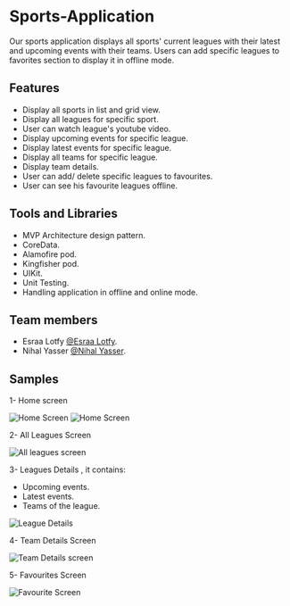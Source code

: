 # Sports-Application
Our sports application displays all sports' current leagues with their latest and upcoming events with their teams.
Users can add specific leagues to favorites section to display it in offline mode.

## Features
- Display all sports in list and grid view.
- Display all leagues for specific sport.
- User can watch league's youtube video.
- Display upcoming events for specific league.
- Display latest events for specific league.
- Display all teams for specific league.
- Display team details.
- User can add/ delete specific leagues to favourites.
- User can see his favourite leagues offline.

## Tools and Libraries
- MVP Architecture design pattern.
- CoreData.
- Alamofire pod.
- Kingfisher pod.
- UIKit.
- Unit Testing.
- Handling application in offline and online mode.

## Team members
- Esraa Lotfy [@Esraa Lotfy](https://github.com/esraa-lotfy5).
- Nihal Yasser [@Nihal Yasser](https://github.com/Nihalkhamis).

## Samples
1- Home screen

![Home Screen](https://user-images.githubusercontent.com/83614911/170577747-1b75e7b2-355b-4f48-b2bc-ab61ae99d68e.png)
![Home Screen](https://user-images.githubusercontent.com/83614911/170577799-74e45ef7-8963-4d5c-aae3-060f6bf93cc6.png)

2- All Leagues Screen

![All leagues screen](https://user-images.githubusercontent.com/83614911/170577828-0916c699-dbbe-4e6f-85bb-d583ab39f8d5.png)

3- Leagues Details , it contains: 
- Upcoming events.
- Latest events.
- Teams of the league.

![League Details](https://user-images.githubusercontent.com/83614911/170577856-eb73444f-7386-4aee-bcdc-8d6813a192d3.png)

4- Team Details Screen 

![Team Details screen](https://user-images.githubusercontent.com/83614911/170577911-d94a5410-ff10-4a95-9e1c-518f6b939769.png)


5-  Favourites Screen

![Favourite Screen](https://user-images.githubusercontent.com/83614911/170578010-24c30253-4e59-48a9-a55d-b277dc1a375d.png)


